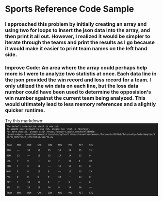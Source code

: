 # Sports Reference Code Sample

### I approached this problem by initially creating an array and using two for loops to insert the json data into the array, and then print it all out. However, I realized it would be simpler to iterate through the teams and print the results as I go because it would make it easier to print team names on the left hand side.
### Improve Code: An area where the array could perhaps help more is I were to analyze two statistis at once. Each data line in the json provided the win record and loss record for a team. I only utilized the win data on each line, but the loss data number could have been used to determine the opposision's win number against the current team being analyzed. This would ultimately lead to less memory references and a slightly quicker runtime.
Try this markdown:
![output](https://github.com/rkantamneni/Internship-Code-Samples/blob/main/Sports_Reference_Internship/results.png)
